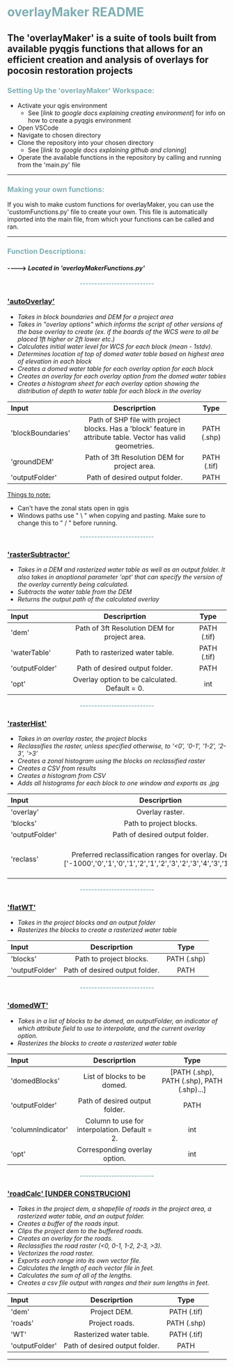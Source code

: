 # <b><span style="color: #7faeb3;"> overlayMaker README </span></b>

## The 'overlayMaker' is a suite of tools built from available pyqgis functions that allows for an efficient creation and analysis of overlays for pocosin restoration projects


###  <span style="color: #7faeb3"> Setting Up the 'overlayMaker' Workspace: </span>
* Activate your qgis environment 
    * See [<i>link to google docs explaining creating environment</i>] for info on how to create a pyqgis environment
* Open VSCode 
* Navigate to chosen directory
* Clone the repository into your chosen directory 
    * See [<i>link to google docs explaining github and cloning</i>]
* Operate the available functions in the repository by calling and running from the 'main.py' file 
---

### <span style="color: #7faeb3"> Making your own functions: </span>
If you wish to make custom functions for overlayMaker, you can use the 'customFunctions.py' file to create your own. This file is automatically imported into the main file, from which your functions can be called and ran. 

----



### <span style="color: #7faeb3">Function Descriptions: </span>
#### ----> <i> Located in 'overlayMakerFunctions.py' </i>

<center><b><span style="color: #7faeb3">--------------------------</b></span></center>

###  <u><b> 'autoOverlay' </b></u> 


* <i> Takes in block boundaries and DEM for a project area   </i>
* <i> Takes in "overlay options" which informs the script of other versions of the base overlay to create (ex. if the boards of the WCS were to all be placed 1ft higher or 2ft lower etc.)</i>
* <i> Calculates initial water level for WCS for each block (mean - 1stdv). </i>
* <i> Determines location of top of domed water table based on highest area of elevation in each block </i>
* <i> Creates a domed water table for each overlay option for each block  </i>
* <i> Creates an overlay for each overlay option from the domed water tables </i>
* <i> Creates a histogram sheet for each overlay option showing the distribution of depth to water table for each block in the overlay </i>



| Input | Descriprtion | Type |
| :---------------------- | :-----------------------: | :-----------------------: | 
| 'blockBoundaries' | Path of SHP file with project blocks. Has a 'block' feature in attribute table. Vector has valid geometries.  |  PATH (.shp) |
| 'groundDEM'  | Path of 3ft Resolution DEM for project area. | PATH (.tif) |
| 'outputFolder'  | Path of desired output folder.  | PATH



<u> Things to note: </u>

* Can't have the zonal stats open in qgis
* Windows paths use " \ " when copying and pasting. Make sure to change this to " / " before running. 

<center><b><span style="color: #7faeb3">--------------------------</b></span></center>

### <u><b> 'rasterSubtractor' </b></u> 
* <i> Takes in a DEM and rasterized water table as well as an output folder. It also takes in anoptional parameter 'opt' that can specify the version of the overlay currently being calculated. </i>
* <i> Subtracts the water table from the DEM  </i>
* <i> Returns the output path of the calculated overlay </i>

| Input | Descriprtion | Type |
| :---------------------- | :-----------------------: | :-----------------------: | 
| 'dem' | Path of 3ft Resolution DEM for project area. | PATH (.tif) |
| 'waterTable'  | Path to rasterized water table. | PATH (.tif) |
| 'outputFolder'  | Path of desired output folder.  | PATH |
| 'opt'  | Overlay option to be calculated. Default = 0. | int |

<center><b><span style="color: #7faeb3">--------------------------</b></span></center>

### <u><b> 'rasterHist' </b></u> 
* <i> Takes in an overlay raster, the project blocks </i>
* <i> Reclassifies the raster, unless specified otherwise, to  '<0', '0-1', '1-2', '2-3', '>3' </i>
* <i> Creates a zonal histogram using the blocks on reclassified raster </i>
* <i> Creates a CSV from results </i>
* <i> Creates a histogram from CSV </i>
* <i> Adds all histograms for each block to one window and exports as .jpg</i>

| Input | Descriprtion | Type |
| :---------------------- | :-----------------------: | :-----------------------: | 
| 'overlay' | Overlay raster. | PATH (.tif) |
| 'blocks'  | Path to project blocks. | PATH (.shp) |
| 'outputFolder'  | Path of desired output folder.  | PATH |
| 'reclass'  | Preferred reclassification ranges for overlay. Default = ['-1000','0','1','0','1','2','1','2','3','2','3','4','3','1000','5'] | [lowerBound, upperBound, lowerBound, upperBound...etc.]

<center><b><span style="color: #7faeb3">--------------------------</b></span></center>

### <u><b>'flatWT' </b></u> 
* <i> Takes in the project blocks and an output folder </i>
* <i> Rasterizes the blocks to create a rasterized water table </i>

| Input | Descriprtion | Type |
| :---------------------- | :-----------------------: | :-----------------------: | 
| 'blocks'  | Path to project blocks. | PATH (.shp) |
| 'outputFolder'  | Path of desired output folder.  | PATH |



<center><b><span style="color: #7faeb3">--------------------------</b></span></center>

### <u><b> 'domedWT' </b></u> 
* <i> Takes in a list of blocks to be domed, an outputFolder, an indicator of which attribute field to use to interpolate, and the current overlay option.  </i>
* <i> Rasterizes the blocks to create a rasterized water table </i>

| Input | Descriprtion | Type |
| :---------------------- | :-----------------------: | :-----------------------: | 
| 'domedBlocks'  | List of blocks to be domed. | [PATH (.shp), PATH (.shp), PATH (.shp)...]|
| 'outputFolder'  | Path of desired output folder.  | PATH |
| 'columnIndicator'  | Column to use for interpolation. Default = 2.  | int |
| 'opt'  | Corresponding overlay option.  | int |

<center><b><span style="color: #7faeb3">--------------------------</b></span></center>

### <u><b> 'roadCalc' [UNDER CONSTRUCION]</b></u> 

* <i> Takes in the project dem, a shapefile of roads in the project area, a rasterized water table, and an output folder. </i>
* <i> Creates a buffer of the roads input. </i>
* <i> Clips the project dem to the buffered roads. </i>
* <i> Creates an overlay for the roads. </i>
* <i> Reclassifies the road raster (<0, 0-1, 1-2, 2-3, >3). </i>
* <i> Vectorizes the road raster. </i>
* <i> Exports each range into its own vector file. </i>
* <i> Calculates the length of each vector file in feet. </i>
* <i> Calculates the sum of all of the lengths. </i>
* <i> Creates a csv file output with ranges and their sum lengths in feet. </i>


| Input | Descriprtion | Type |
| :---------------------- | :-----------------------: | :-----------------------: | 
| 'dem'  | Project DEM. | PATH (.tif) |
| 'roads'  | Project roads. | PATH (.shp) |
| 'WT'  | Rasterized water table. | PATH (.tif) |
| 'outputFolder'  | Path of desired output folder. | PATH | 

---





